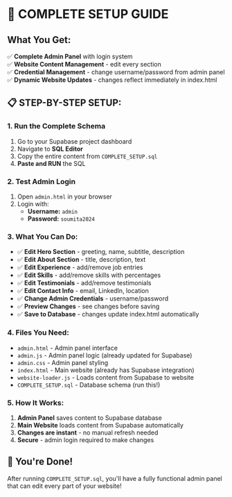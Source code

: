 # 🚀 COMPLETE SETUP GUIDE

## What You Get:
✅ **Complete Admin Panel** with login system  
✅ **Website Content Management** - edit every section  
✅ **Credential Management** - change username/password from admin panel  
✅ **Dynamic Website Updates** - changes reflect immediately in index.html  

## 📋 STEP-BY-STEP SETUP:

### 1. **Run the Complete Schema**
1. Go to your Supabase project dashboard
2. Navigate to **SQL Editor**
3. Copy the entire content from `COMPLETE_SETUP.sql`
4. **Paste and RUN** the SQL

### 2. **Test Admin Login**
1. Open `admin.html` in your browser
2. Login with:
   - **Username:** `admin`
   - **Password:** `soumita2024`

### 3. **What You Can Do:**
- ✅ **Edit Hero Section** - greeting, name, subtitle, description
- ✅ **Edit About Section** - title, description, text
- ✅ **Edit Experience** - add/remove job entries
- ✅ **Edit Skills** - add/remove skills with percentages
- ✅ **Edit Testimonials** - add/remove testimonials
- ✅ **Edit Contact Info** - email, LinkedIn, location
- ✅ **Change Admin Credentials** - username/password
- ✅ **Preview Changes** - see changes before saving
- ✅ **Save to Database** - changes update index.html automatically

### 4. **Files You Need:**
- `admin.html` - Admin panel interface
- `admin.js` - Admin panel logic (already updated for Supabase)
- `admin.css` - Admin panel styling
- `index.html` - Main website (already has Supabase integration)
- `website-loader.js` - Loads content from Supabase to website
- `COMPLETE_SETUP.sql` - Database schema (run this!)

### 5. **How It Works:**
1. **Admin Panel** saves content to Supabase database
2. **Main Website** loads content from Supabase automatically
3. **Changes are instant** - no manual refresh needed
4. **Secure** - admin login required to make changes

## 🎯 **You're Done!**
After running `COMPLETE_SETUP.sql`, you'll have a fully functional admin panel that can edit every part of your website! 